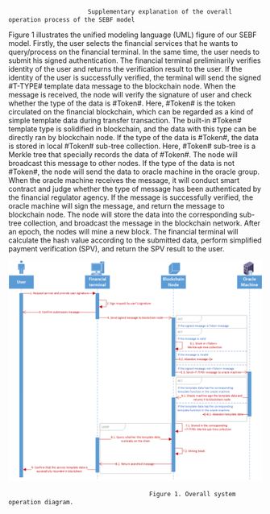                           Supplementary explanation of the overall operation process of the SEBF model

Figure 1 illustrates the unified modeling language (UML) figure of our SEBF model. Firstly, the user selects the financial services that he wants to query/process on the financial terminal. In the same time, the user needs to submit his signed authentication. The financial terminal preliminarily verifies identity of the user and returns the verification result to the user. If the identity of the user is successfully verified, the terminal will send the signed #T-TYPE# template data message to the blockchain node. When the message is received, the node will verify the signature of user and check whether the type of the data is #Token#. Here, #Token# is the token circulated on the financial blockchain, which can be regarded as a kind of simple template data during transfer transaction. The built-in #Token# template type is solidified in blockchain, and the data with this type can be directly ran by blockchain node. If the type of the data is #Token#, the data is stored in local #Token# sub-tree collection. Here, #Token# sub-tree is a Merkle tree that specially records the data of #Token#. The node will broadcast this message to other nodes. If the type of the data is not #Token#, the node will send the data to oracle machine in the oracle group. When the oracle machine receives the message, it will conduct smart contract and judge whether the type of message has been authenticated by the financial regulator agency. If the message is successfully verified, the oracle machine will sign the message, and return the message to blockchain node. The node will store the data into the corresponding sub-tree collection, and broadcast the message in the blockchain network. After an epoch, the nodes will mine a new block. The financial terminal will calculate the hash value according to the submitted data, perform simplified payment verification (SPV), and return the SPV result to the user. 
  
![image](https://github.com/sebf2020/Supplementary-explanation/blob/master/Overall%20system%20operation%20diagram.png)
                                           
                                           Figure 1. Overall system operation diagram.
